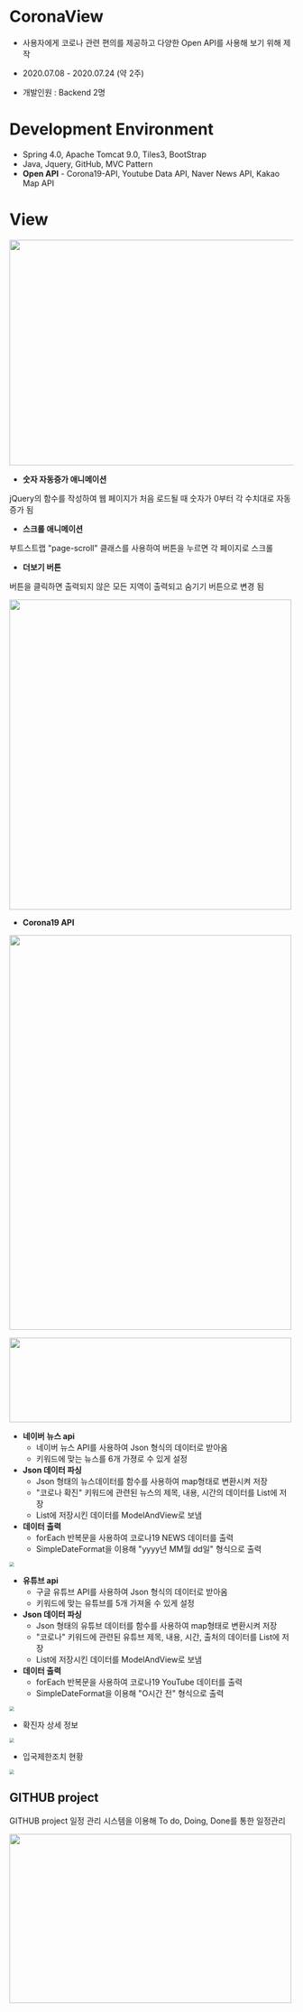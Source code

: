 # CoronaView

- 사용자에게 코로나 관련 편의를 제공하고 다양한 Open API를 사용해 보기 위해 제작

- 2020.07.08 - 2020.07.24 (약 2주)
- 개발인원 : Backend 2명





# Development Environment


- Spring 4.0, Apache Tomcat 9.0, Tiles3, BootStrap
- Java, Jquery, GitHub, MVC Pattern
- **Open API** - Corona19-API, Youtube Data API, Naver News API, Kakao Map API





# View

<left><img src="https://github.com/jeongsoha/Corona_View/blob/master/src/main/webapp/resources/images/CoronaView-gif.gif?raw=true"  width="800" height="400" /></left>





- **숫자 자동증가 애니메이션**

jQuery의 함수를 작성하여 웹 페이지가 처음 로드될 때 숫자가 0부터 각 수치대로 자동증가 됨

- **스크롤 애니메이션**

부트스트랩 "page-scroll" 클래스를 사용하여 버튼을 누르면 각 페이지로 스크롤

- **더보기 버튼**

버튼을 클릭하면 출력되지 않은 모든 지역이 출력되고 숨기기 버튼으로 변경 됨

<left><img src="https://github.com/jeongsoha/Corona_View/blob/master/src/main/webapp/resources/images/git1.png?raw=true"  width="500" height="550" /></left>



- **Corona19 API**

<left><img src="https://github.com/jeongsoha/Corona_View/blob/master/src/main/webapp/resources/images/git4.png?raw=true" width="500" height="700" /></left>

<left><img src="https://github.com/jeongsoha/Corona_View/blob/master/src/main/webapp/resources/images/git8.png?raw=true" width="500" height="150" /></left>



- **네이버 뉴스 api**
  - 네이버 뉴스 API를 사용하여 Json 형식의 데이터로 받아옴
  - 키워드에 맞는 뉴스를 6개 가졍로 수 있게 설정
- **Json 데이터 파싱**
  - Json 형태의 뉴스데이터를 함수를 사용하여 map형태로 변환시켜 저장
  - "코로나 확진" 키워드에 관련된 뉴스의 제목, 내용, 시간의 데이터를 List에 저장
  - List에 저장시킨 데이터를 ModelAndView로 보냄
- **데이터 출력**
  - forEach 반복문을 사용하여 코로나19 NEWS 데이터를 출력
  - SimpleDateFormat을 이용해 "yyyy년 MM월 dd일" 형식으로 출력

<left><img src="https://github.com/jeongsoha/Corona_View/blob/master/src/main/webapp/resources/images/git2.png?raw=true" style="zoom:50%;" /></left>



- **유튜브 api**
  - 구글 유튜브 API를 사용하여 Json 형식의 데이터로 받아옴
  - 키워드에 맞는 유튜브를 5개 가져올 수 있게 설정
- **Json 데이터 파싱**
  - Json 형태의 유튜브 데이터를 함수를 사용하여 map형태로 변환시켜 저장
  - "코로나" 키워드에 관련된 유튜브 제목, 내용, 시간, 출처의 데이터를 List에 저장
  - List에 저장시킨 데이터를 ModelAndView로 보냄
- **데이터 출력**
  - forEach 반복문을 사용하여 코로나19 YouTube 데이터를 출력
  - SimpleDateFormat을 이용해 "O시간 전" 형식으로 출력

<left><img src="https://github.com/jeongsoha/Corona_View/blob/master/src/main/webapp/resources/images/git3.png?raw=true" style="zoom:50%;" /></left>



- 확진자 상세 정보

<left><img src="https://github.com/jeongsoha/Corona_View/blob/master/src/main/webapp/resources/images/git9.JPG?raw=true" style="zoom:50%;" /></left>




- 입국제한조치 현황

<left><img src="https://github.com/jeongsoha/Corona_View/blob/master/src/main/webapp/resources/images/git7.JPG?raw=true" style="zoom:50%;" /></left>




## GITHUB project


GITHUB project 일정 관리 시스템을 이용해 To do, Doing, Done를 통한 일정관리



<left><img src="https://github.com/jeongsoha/Corona_View/blob/master/src/main/webapp/resources/images/github.png?raw=true" width="500" height="300" /></left>



